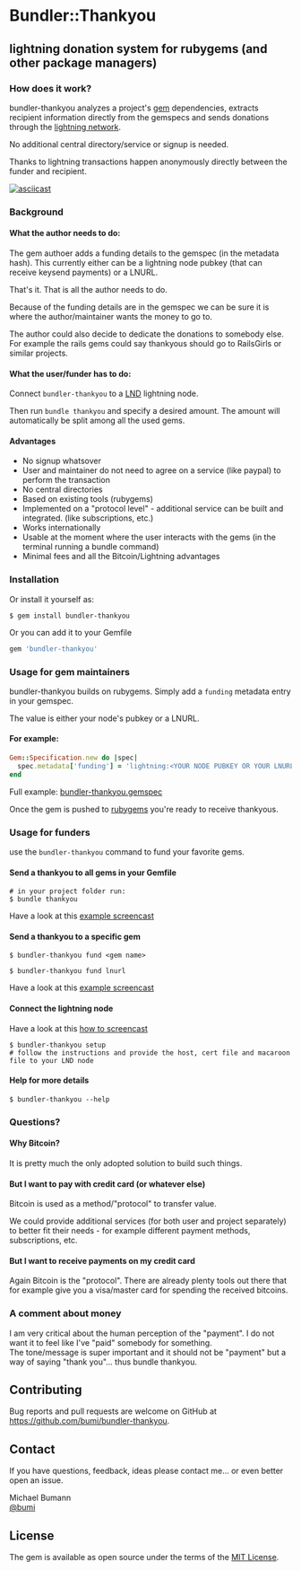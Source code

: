

# Bundler::Thankyou
## lightning donation system for rubygems (and other package managers)

### How does it work?

bundler-thankyou analyzes a project's [gem](https://rubygems.org/) dependencies, extracts recipient information directly from the gemspecs and sends donations through the [lightning network](http://lightning.network/). 

No additional central directory/service or signup is needed.

Thanks to lightning transactions happen anonymously directly between the funder and recipient.

[![asciicast](https://asciinema.org/a/9MfCfcKLaKu4mp4lT9w4XHr2d.svg)](https://asciinema.org/a/9MfCfcKLaKu4mp4lT9w4XHr2d?autoplay=1)

### Background

#### What the author needs to do:

The gem authoer adds a funding details to the gemspec (in the metadata hash). This currently either can be a lightning node pubkey (that can receive keysend payments) or a LNURL.

That's it. That is all the author needs to do. 

Because of the funding details are in the gemspec we can be sure it is where the author/maintainer wants the money to go to. 

The author could also decide to dedicate the donations to somebody else. For example the rails gems could say thankyous should go to RailsGirls or similar projects. 

#### What the user/funder has to do:

Connect `bundler-thankyou` to a [LND](https://github.com/lightningnetwork/lnd) lightning node.

Then run `bundle thankyou` and specify a desired amount. The amount will automatically be split among all the used gems.

#### Advantages

* No signup whatsover
* User and maintainer do not need to agree on a service (like paypal) to perform the transaction
* No central directories
* Based on existing tools (rubygems)
* Implemented on a "protocol level" - additional service can be built and integrated. (like subscriptions, etc.)
* Works internationally
* Usable at the moment where the user interacts with the gems (in the terminal running a bundle command)
* Minimal fees and all the Bitcoin/Lightning advantages



### Installation

Or install it yourself as:

    $ gem install bundler-thankyou

Or you can add it to your Gemfile

```ruby
gem 'bundler-thankyou'
```

### Usage for gem maintainers

bundler-thankyou builds on rubygems. Simply add a `funding` metadata entry in your gemspec.

The value is either your node's pubkey or a LNURL. 

#### For example:

```ruby
Gem::Specification.new do |spec|
  spec.metadata['funding'] = 'lightning:<YOUR NODE PUBKEY OR YOUR LNURL'
end
```

Full example: [bundler-thankyou.gemspec](https://github.com/bumi/bundler-thankyou/blob/01094cc4333be6ce65888de6ba0c4b1ff31ee384/bundler-thankyou.gemspec#L18)

Once the gem is pushed to [rubygems](https://rubygems.org) you're ready to receive thankyous.

### Usage for funders

use the `bundler-thankyou` command to fund your favorite gems.

#### Send a thankyou to all gems in your Gemfile

    # in your project folder run:
    $ bundle thankyou 

Have a look at this [example screencast](https://asciinema.org/a/9MfCfcKLaKu4mp4lT9w4XHr2d)

#### Send a thankyou to a specific gem

    $ bundler-thankyou fund <gem name>
    
    $ bundler-thankyou fund lnurl
    
Have a look at this [example screencast](https://asciinema.org/a/Aki6htjyMcl3MbIWNUv7S1YgH)

#### Connect the lightning node

Have a look at this [how to screencast](https://asciitinyformsnema.org/a/0SefAba4EH9mtFq8V5lazH4yh)

    $ bundler-thankyou setup
    # follow the instructions and provide the host, cert file and macaroon file to your LND node


#### Help for more details

    $ bundler-thankyou --help


### Questions?

#### Why Bitcoin? 

It is pretty much the only adopted solution to build such things.

#### But I want to pay with credit card (or whatever else)

Bitcoin is used as a method/"protocol" to transfer value. 

We could provide additional services (for both user and project separately) to better fit their needs - for example different payment methods, subscriptions, etc. 

#### But I want to receive payments on my credit card

Again Bitcoin is the "protocol". There are already plenty tools out there that for example give you a visa/master card for spending the received bitcoins. 

### A comment about money

I am very critical about the human perception of the "payment". I do not want it to feel like I've "paid" somebody for something.   
The tone/message is super important and it should not be "payment" but a way of saying "thank you"... thus bundle thankyou. 


## Contributing

Bug reports and pull requests are welcome on GitHub at https://github.com/bumi/bundler-thankyou.


## Contact

If you have questions, feedback, ideas please contact me... or even better open an issue. 

Michael Bumann  
[@bumi](http://twitter.com/bumi)  

## License

The gem is available as open source under the terms of the [MIT License](https://opensource.org/licenses/MIT).
